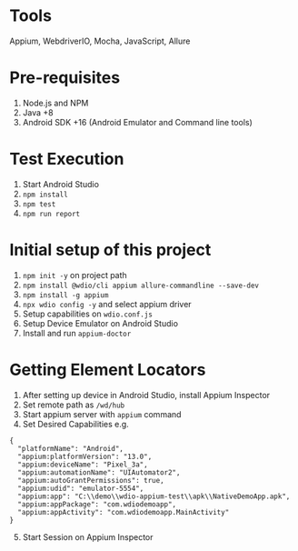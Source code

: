 # Tools
Appium, WebdriverIO, Mocha, JavaScript, Allure

# Pre-requisites
1. Node.js and NPM
2. Java +8
3. Android SDK +16 (Android Emulator and Command line tools)

# Test Execution
1. Start Android Studio
2. `npm install`
3. `npm test`
4. `npm run report`

# Initial setup of this project
1. `npm init -y` on project path
2. `npm install @wdio/cli appium allure-commandline --save-dev`
3. `npm install -g appium`
4. `npx wdio config -y` and select appium driver
5. Setup capabilities on `wdio.conf.js`
6. Setup Device Emulator on Android Studio
7. Install and run `appium-doctor`

# Getting Element Locators
1. After setting up device in Android Studio, install Appium Inspector
2. Set remote path as `/wd/hub`
3. Start appium server with `appium` command
4. Set Desired Capabilities e.g.
```
{
  "platformName": "Android",
  "appium:platformVersion": "13.0",
  "appium:deviceName": "Pixel_3a",
  "appium:automationName": "UIAutomator2",
  "appium:autoGrantPermissions": true,
  "appium:udid": "emulator-5554",
  "appium:app": "C:\\demo\\wdio-appium-test\\apk\\NativeDemoApp.apk",
  "appium:appPackage": "com.wdiodemoapp",
  "appium:appActivity": "com.wdiodemoapp.MainActivity"
}
```
5. Start Session on Appium Inspector
